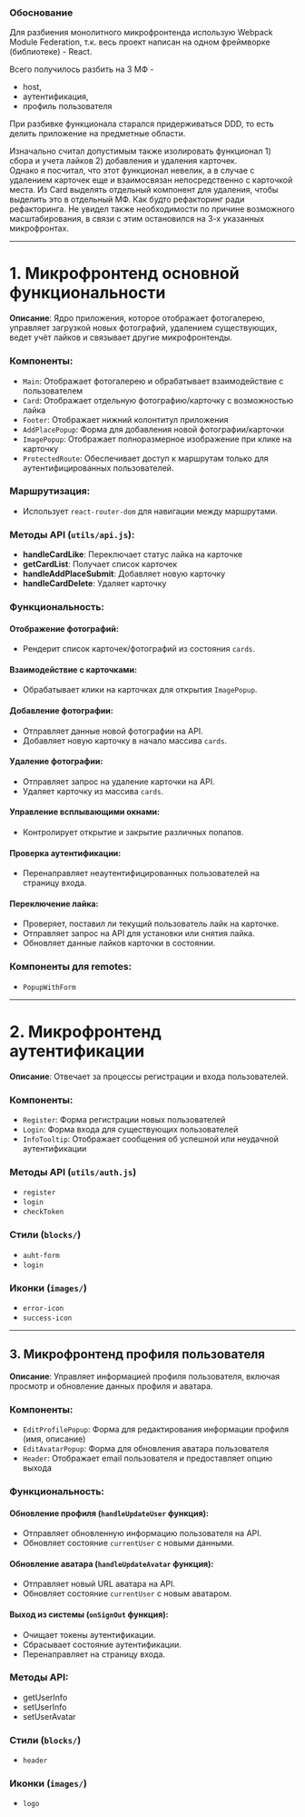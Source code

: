 ### Обоснование

Для разбиения монолитного микрофронтенда использую Webpack Module Federation, т.к. весь проект написан на одном фреймворке (библиотеке) - React.  
  
Всего получилось разбить на 3 МФ - 
- host, 
- аутентификация, 
- профиль пользователя  

При разбивке функционала старался придерживаться DDD, то есть делить приложение на предметные области.  

Изначально считал допустимым также изолировать функционал 1) сбора и учета лайков 2) добавления и удаления карточек.  
Однако я посчитал, что этот функционал невелик, а в случае с удалением карточек еще и взаимосвязан непосредственно с карточкой места. Из Card выделять отдельный компонент для удаления, чтобы выделить это в отдельный МФ. Как будто рефакторинг ради рефакторинга. Не увидел также необходимости по причине возможного масштабирования, в связи с этим остановился на 3-х указанных микрофронтах.   

-----
# 1. Микрофронтенд основной функциональности

**Описание**: Ядро приложения, которое отображает фотогалерею, управляет загрузкой новых фотографий, удалением существующих, ведет учёт лайков и связывает другие микрофронтенды.

### Компоненты:
- `Main`: Отображает фотогалерею и обрабатывает взаимодействие с пользователем
- `Card`: Отображает отдельную фотографию/карточку с возможностью лайка
- `Footer`: Отображает нижний колонтитул приложения
- `AddPlacePopup`: Форма для добавления новой фотографии/карточки
- `ImagePopup`: Отображает полноразмерное изображение при клике на карточку
- `ProtectedRoute`: Обеспечивает доступ к маршрутам только для аутентифицированных пользователей.

### Маршрутизация:
- Использует `react-router-dom` для навигации между маршрутами.

### Методы API (`utils/api.js`):
- **handleCardLike**: Переключает статус лайка на карточке
- **getCardList**: Получает список карточек
- **handleAddPlaceSubmit**: Добавляет новую карточку
- **handleCardDelete**: Удаляет карточку

### Функциональность:
#### Отображение фотографий:
- Рендерит список карточек/фотографий из состояния `cards`.

#### Взаимодействие с карточками:
- Обрабатывает клики на карточках для открытия `ImagePopup`.

#### Добавление фотографии:
- Отправляет данные новой фотографии на API.
- Добавляет новую карточку в начало массива `cards`.

#### Удаление фотографии:
- Отправляет запрос на удаление карточки на API.
- Удаляет карточку из массива `cards`.

#### Управление всплывающими окнами:
- Контролирует открытие и закрытие различных попапов.

#### Проверка аутентификации:
- Перенаправляет неаутентифицированных пользователей на страницу входа.

#### Переключение лайка:
- Проверяет, поставил ли текущий пользователь лайк на карточке.
- Отправляет запрос на API для установки или снятия лайка.
- Обновляет данные лайков карточки в состоянии.

### Компоненты для remotes:
- `PopupWithForm`


-----

# 2. Микрофронтенд аутентификации

**Описание**: Отвечает за процессы регистрации и входа пользователей.

### Компоненты:
- `Register`: Форма регистрации новых пользователей
- `Login`: Форма входа для существующих пользователей
- `InfoTooltip`: Отображает сообщения об успешной или неудачной аутентификации

### Методы API (`utils/auth.js`)
- `register`
- `login`
- `checkToken`

### Стили (`blocks/`)
- `auht-form`
- `login`

### Иконки (`images/`)
- `error-icon`
- `success-icon`


-------

## 3. Микрофронтенд профиля пользователя

**Описание**: Управляет информацией профиля пользователя, включая просмотр и обновление данных профиля и аватара.

### Компоненты:
- `EditProfilePopup`: Форма для редактирования информации профиля (имя, описание)
- `EditAvatarPopup`: Форма для обновления аватара пользователя
- `Header`: Отображает email пользователя и предоставляет опцию выхода

### Функциональность:
#### Обновление профиля (`handleUpdateUser` функция):
- Отправляет обновленную информацию пользователя на API.
- Обновляет состояние `currentUser` с новыми данными.

#### Обновление аватара (`handleUpdateAvatar` функция):
- Отправляет новый URL аватара на API.
- Обновляет состояние `currentUser` с новым аватаром.

#### Выход из системы (`onSignOut` функция):
- Очищает токены аутентификации.
- Сбрасывает состояние аутентификации.
- Перенаправляет на страницу входа.

### Методы API:
- getUserInfo
- setUserInfo
- setUserAvatar

### Стили (`blocks/`)
- `header`

### Иконки (`images/`)
- `logo`